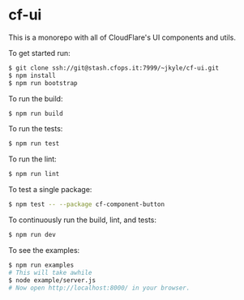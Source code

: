 # cf-ui

This is a monorepo with all of CloudFlare's UI components and utils.

To get started run:

```sh
$ git clone ssh://git@stash.cfops.it:7999/~jkyle/cf-ui.git
$ npm install
$ npm run bootstrap
```

To run the build:

```sh
$ npm run build
```

To run the tests:

```sh
$ npm run test
```

To run the lint:

```sh
$ npm run lint
```

To test a single package:

```sh
$ npm test -- --package cf-component-button
```

To continuously run the build, lint, and tests:

```sh
$ npm run dev
```

To see the examples:

```sh
$ npm run examples
# This will take awhile
$ node example/server.js
# Now open http://localhost:8000/ in your browser.
```
